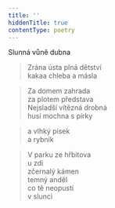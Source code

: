 ```yaml
---
title: ''
hiddenTitle: true
contentType: poetry
---
```


>   

>   

Slunná vůně dubna

> Zrána ústa plná dětství  
> kakaa chleba a másla

> Za domem zahrada  
> za plotem představa  
> Nejsladší vítězná drobná  
> husí mochna s pírky

> a vlhký písek  
> a rybník

> V parku ze hřbitova  
> u zdi  
> zčernalý kámen  
> temný anděl  
> co tě neopustí  
> v slunci
